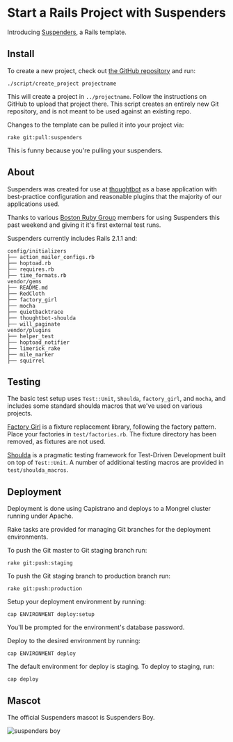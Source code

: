 # Start a Rails Project with Suspenders

Introducing [Suspenders], a Rails template.

[Suspenders]: http://github.com/thoughtbot/suspenders

## Install

To create a new project,
check out [the GitHub repository][Suspenders] and run:

```
./script/create_project projectname
```

This will create a project in `../projectname`.
Follow the instructions on GitHub to upload that project there.
This script creates an entirely new Git repository,
and is not meant to be used against an existing repo.

Changes to the template can be pulled it into your project via:

```
rake git:pull:suspenders
```

This is funny because you're pulling your suspenders.

## About

Suspenders was created for use at [thoughtbot]
as a base application
with best-practice configuration
and reasonable plugins
that the majority of our applications used.

[thoughtbot]: https://thoughtbot.com

Thanks to various [Boston Ruby Group][Boston.rb] members for
using Suspenders this past weekend and
giving it it's first external test runs.

[Boston.rb]: http://bostonrb.org/

Suspenders currently includes Rails 2.1.1 and:

```
config/initializers
├── action_mailer_configs.rb
├── hoptoad.rb
├── requires.rb
├── time_formats.rb
vendor/gems
├── README.md
├── RedCloth
├── factory_girl
├── mocha
├── quietbacktrace
├── thoughtbot-shoulda
├── will_paginate
vendor/plugins
├── helper_test
├── hoptoad_notifier
├── limerick_rake
├── mile_marker
├── squirrel
```

## Testing

The basic test setup uses `Test::Unit`, `Shoulda`, `factory_girl`, and `mocha`,
and includes some standard shoulda macros that we've used on various projects.

[Factory Girl] is a fixture replacement library, following the factory pattern.
Place your factories in `test/factories.rb`.
The fixture directory has been removed, as fixtures are not used.

[Factory Girl]: https://github.com/thoughtbot/factory_girl

[Shoulda] is a pragmatic testing framework for Test-Driven Development
built on top of `Test::Unit`.
A number of additional testing macros are provided in `test/shoulda_macros`.

[Shoulda]: https://github.com/thoughtbot/shoulda

## Deployment

Deployment is done using Capistrano
and deploys to a Mongrel cluster running under Apache.

Rake tasks are provided for managing Git branches
for the deployment environments.

To push the Git master to Git staging branch run:

```
rake git:push:staging
```

To push the Git staging branch to production branch run:

```
rake git:push:production
```

Setup your deployment environment by running:

```
cap ENVIRONMENT deploy:setup
```

You'll be prompted for the environment's database password.

Deploy to the desired environment by running:

```
cap ENVIRONMENT deploy
```

The default environment for deploy is staging. To deploy to staging, run:

```
cap deploy
```

## Mascot

The official Suspenders mascot is Suspenders Boy.

![suspenders boy](images/suspenders-boy.png)
